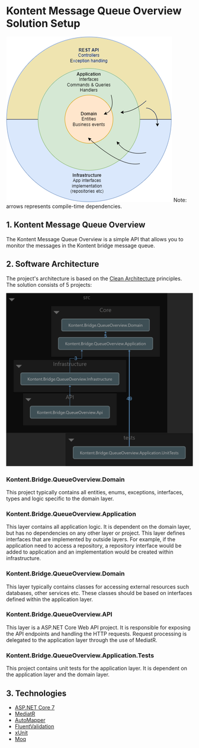 # Kontent Message Queue Overview Solution Setup

![Architecture diagram](https://github.com/zdrlik/Kontent.Bridge.QueueOverview/blob/master/MessageOverview-API-architecture.png)
Note: arrows represents compile-time dependencies. 

## 1. Kontent Message Queue Overview
The Kontent Message Queue Overview is a simple API that allows you to monitor the messages in the Kontent bridge message queue. 

## 2. Software Architecture
The project's architecture is based on the [Clean Architecture](https://github.com/jasontaylordev/CleanArchitecture) principles. The solution consists of 5 projects:

![Project dependency diagram](https://github.com/zdrlik/Kontent.Bridge.QueueOverview/blob/master/Project%20dependency%20diagram.png)

### Kontent.Bridge.QueueOverview.Domain
This project typically contains all entities, enums, exceptions, interfaces, types and logic specific to the domain layer.

### Kontent.Bridge.QueueOverview.Application
This layer contains all application logic. It is dependent on the domain layer, but has no dependencies on any other layer or project. 
This layer defines interfaces that are implemented by outside layers. 
For example, if the application need to access a repository, a repository interface would be added to application and an implementation would be created within infrastructure.

### Kontent.Bridge.QueueOverview.Domain
This layer typically contains classes for accessing external resources such databases, other services etc. 
These classes should be based on interfaces defined within the application layer.

### Kontent.Bridge.QueueOverview.API
This layer is a ASP.NET Core Web API project. It is responsible for exposing the API endpoints and handling the HTTP requests.
Request processing is delegated to the application layer through the use of MediatR.

### Kontent.Bridge.QueueOverview.Application.Tests
This project contains unit tests for the application layer. It is dependent on the application layer and the domain layer.


## 3. Technologies
* [ASP.NET Core 7](https://docs.microsoft.com/en-us/aspnet/core/introduction-to-aspnet-core)
* [MediatR](https://github.com/jbogard/MediatR)
* [AutoMapper](https://automapper.org/)
* [FluentValidation](https://fluentvalidation.net/)
* [xUnit](https://xunit.net/)
* [Moq](https://github.com/moq/moq)

